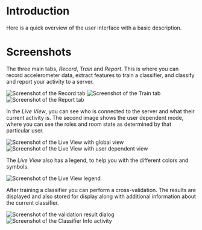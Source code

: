 # Introduction

Here is a quick overview of the user interface with a basic description.

# Screenshots

The three main tabs, _Record_, _Train_ and _Report_. This is where you can
record accelerometer data, extract features to train a classifier, and classify
and report your activity to a server.

![Screenshot of the Record tab](screen-record.png)
![Screenshot of the Train tab](screen-train.png)
![Screenshot of the Report tab](screen-report.png)

In the _Live View_, you can see who is connected to the server and what their
current activity is. The second image shows the user dependent mode, where you
can see the roles and room state as determined by that particular user.

![Screenshot of the Live View with global view](screen-live.png)
![Screenshot of the Live View with user dependent view](screen-live2.png)

The _Live View_ also has a legend, to help you with the different colors and
symbols.

![Screenshot of the Live View legend](screen-legend.png)

After training a classifier you can perform a cross-validation. The results are
displayed and also stored for display along with additional information about
the current classifier.

![Screenshot of the validation result dialog](screen-validation.png)
![Screenshot of the Classifier Info activity](screen-classifierinfo.png)

